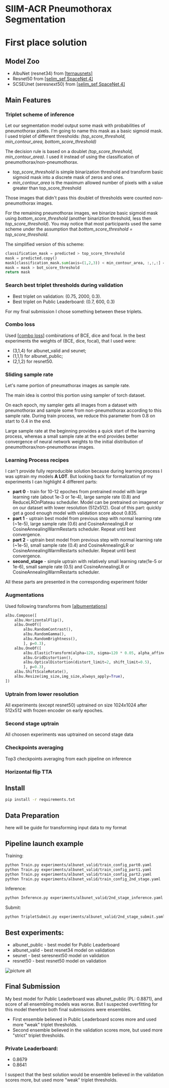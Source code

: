 # SIIM-ACR Pneumothorax Segmentation

# First place solution 

## Model Zoo
- AlbuNet (resnet34) from [\[ternausnets\]](https://github.com/ternaus/TernausNet)
- Resnet50 from [\[selim_sef SpaceNet 4\]](https://github.com/SpaceNetChallenge/SpaceNet_Off_Nadir_Solutions/tree/master/selim_sef/zoo)
- SCSEUnet (seresnext50) from \[[selim_sef SpaceNet 4\]](https://github.com/SpaceNetChallenge/SpaceNet_Off_Nadir_Solutions/tree/master/selim_sef/zoo)

## Main Features
### Triplet scheme of inference
Let our segmentation model output some mask with probabilities of pneumothorax pixels. I'm going to name this mask as a basic sigmoid mask. I used triplet of different thresholds: *(top_score_threshold, min_contour_area, bottom_score_threshold)*

The decision rule is based on a doublet *(top_score_threshold, min_contour_area)*. I used it instead of using the classification of pneumothorax/non-pneumothorax.
- *top_score_threshold* is simple binarization threshold and transform basic sigmoid mask into a discrete mask of zeros and ones.
- *min_contour_area* is the maximum allowed number of pixels with a value greater than top_score_threshold

Those images that didn't pass this doublet of thresholds were counted non-pneumothorax images.

For the remaining pneumothorax images, we binarize basic sigmoid mask using *bottom_score_threshold* (another binariztion threshold, less then *top_score_threshold*).  You may notice that most participants used the same scheme under the assumption that *bottom_score_threshold = top_score_threshold*.

The simplified version of this scheme:
```python
classification_mask = predicted > top_score_threshold
mask = predicted.copy()
mask[classification_mask.sum(axis=(1,2,3)) < min_contour_area, :,:,:] = np.zeros_like(predicted[0])
mask = mask > bot_score_threshold
return mask
```

### Search best triplet thresholds during validation 
- Best triplet on validation: (0.75, 2000, 0.3).
- Best triplet on Public Leaderboard: (0.7, 600, 0.3)

For my final submission I chose something between these triplets.

### Combo loss
Used \[[combo loss\]](https://github.com/SpaceNetChallenge/SpaceNet_Off_Nadir_Solutions/blob/master/selim_sef/training/losses.py) combinations of BCE, dice and focal. In the best experiments the weights of (BCE, dice, focal), that I used were:
- (3,1,4) for albunet_valid and seunet;
- (1,1,1) for albunet_public;
- (2,1,2) for resnet50.
 
### Sliding sample rate
Let's name portion of pneumathorax images as sample rate.

The main idea is control this portion using sampler of torch dataset. 

On each epoch, my sampler gets all images from a dataset with pneumothorax and sample some from non-pneumothorax according to this sample rate. During train process, we reduce this parameter from 0.8 on start to 0.4 in the end.

Large sample rate at the beginning provides a quick start of the learning process, whereas a small sample rate at the end provides better convergence of neural network weights to the initial distribution of pneumothorax/non-pneumothorax images.

### Learning Process recipes
I can't provide fully reproducible solution because  during learning process I was uptrain my models **A LOT**. But looking back for formalization of my experiments I can highlight 4 different parts:
- **part 0** - train for 10-12 epoches from pretrained model with large learning rate (about 1e-3 or 1e-4), large sample rate (0.8) and ReduceLROnPlateau scheduller. Model can be pretrained on imagenet or on our dataset with lower resolution (512x512).  Goal of this part: quickly get a good enough model with validation score about 0.835. 
- **part 1** - uptrain best model from previous step with normal learning rate (~1e-5), large sample rate (0.6) and CosineAnnealingLR or CosineAnnealingWarmRestarts scheduler. Repeat until best convergence.
- **part 2** - uptrain best model from previous step with normal learning rate (~1e-5), small sample rate (0.4) and CosineAnnealingLR or CosineAnnealingWarmRestarts scheduler. Repeat until best convergence.
- **second_stage** - simple uptrain with relatively small learning rate(1e-5 or 1e-6), small sample rate (0.5) and CosineAnnealingLR or CosineAnnealingWarmRestarts scheduler.

All these parts are presented in the corresponding experiment folder

### Augmentations
Used following transforms from \[[albumentations\]](https://github.com/albu/albumentations)
```python
albu.Compose([
    albu.HorizontalFlip(),
    albu.OneOf([
        albu.RandomContrast(),
        albu.RandomGamma(),
        albu.RandomBrightness(),
        ], p=0.3),
    albu.OneOf([
        albu.ElasticTransform(alpha=120, sigma=120 * 0.05, alpha_affine=120 * 0.03),
        albu.GridDistortion(),
        albu.OpticalDistortion(distort_limit=2, shift_limit=0.5),
        ], p=0.3),
    albu.ShiftScaleRotate(),
    albu.Resize(img_size,img_size,always_apply=True),
])
```
### Uptrain from lower resolution
All experiments (except resnet50) uptrained on size 1024x1024 after 512x512 with frozen encoder on early epoches.  

### Second stage uptrain
All choosen experiments was uptrained on second stage data

### Checkpoints averaging
Top3 checkpoints averaging from each pipeline on inference

### Horizontal flip TTA

## Install
```bash
pip install -r requirements.txt
```

## Data Preparation
here will be guide for transforming input data to my format

## Pipeline launch example
Training:
```bash
python Train.py experiments/albunet_valid/train_config_part0.yaml
python Train.py experiments/albunet_valid/train_config_part1.yaml
python Train.py experiments/albunet_valid/train_config_part2.yaml
python Train.py experiments/albunet_valid/train_config_2nd_stage.yaml
```
Inference:
```bash
python Inference.py experiments/albunet_valid/2nd_stage_inference.yaml
```
Submit:
```bash
python TripletSubmit.py experiments/albunet_valid/2nd_stage_submit.yaml
```

## Best experiments:
- albunet_public - best model for Public Leaderboard
- albunet_valid - best resnet34 model on validation
- seunet - best seresnext50 model on validation
- resnet50 - best resnet50 model on validation

![picture alt](https://github.com/sneddy/kaggle-pneumathorax/blob/master/dashboard.png)


## Final Submission
My best model for Public Leaderboard was albunet_public (PL: 0.8871), and score of all ensembling models was worse.
But I suspected overfitting for this model therefore both final submissions were ensembles.

- First ensemble believed in Public Leaderboard scores more and used more "weak" triplet thresholds.
- Second ensemble believed in the validation scores more, but used more "strict" triplet thresholds.

### Private Leaderboard:
- 0.8679
- 0.8641

I suspect that the best solution would be ensemble believed in the validation scores more, but used more "weak" triplet thresholds.


